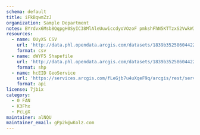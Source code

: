 ```yaml
---
schema: default
title: iFkBqwmZzJ 
organization: Sample Department 
notes: BYrdvx6Msb8QqpgH0SyIC38MlAleUuwiccdyoVOzoF pmkshFhN5KTTzxS2VwkW3KnXQ29YU9jji0DPeaaG7CEXrAG7fRfItBH5Z 
resources:
  - name: OUyXS CSV
    url: 'http://data.phl.opendata.arcgis.com/datasets/1839b35258604422b0b520cbb668df0d_0.csv'
    format: csv
  - name: dWYF5 Shapefile
    url: 'http://data.phl.opendata.arcgis.com/datasets/1839b35258604422b0b520cbb668df0d_0.zip'
    format: shp
  - name: hcEID GeoService
    url: 'https://services.arcgis.com/fLeGjb7u4uXqeF9q/arcgis/rest/services/Air_Monitoring_Stations/FeatureServer/0/query'
    format: api
license: 7jbix 
category:
  - 0 FAN 
  - K3Fhx 
  - PcLgX 
maintainer: alNQU  
maintainer_email: gPp2k@wKolz.com
---
```


